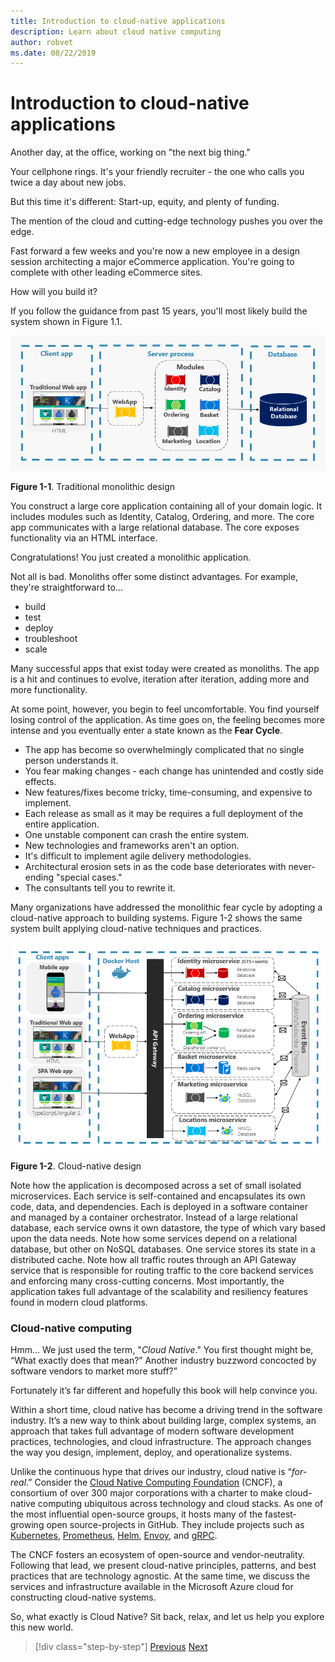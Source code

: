 ```yaml
---
title: Introduction to cloud-native applications
description: Learn about cloud native computing
author: robvet
ms.date: 08/22/2019
---
```

# Introduction to cloud-native applications

Another day, at the office, working on "the next big thing."

Your cellphone rings. It's your friendly recruiter - the one who calls you twice a day about new jobs.

But this time it's different: Start-up, equity, and plenty of funding.

The mention of the cloud and cutting-edge technology pushes you over the edge.

Fast forward a few weeks and you're now a new employee in a design session architecting a major eCommerce application. You're going to complete with other leading eCommerce sites.

How will you build it?

If you follow the guidance from past 15 years, you'll most likely build the system shown in Figure 1.1.

![Traditional monolithic design](media/monolithic-design.png)

**Figure 1-1**. Traditional monolithic design

You construct a large core application containing all of your domain logic. It includes modules such as Identity, Catalog, Ordering, and more. The core app communicates with a large relational database. The core exposes functionality via an HTML interface.

Congratulations!  You just created a monolithic application.

Not all is bad. Monoliths offer some distinct advantages. For example, they're straightforward to...

- build 
- test
- deploy
- troubleshoot
- scale

Many successful apps that exist today were created as monoliths. The app is a hit and continues to evolve, iteration after iteration, adding more and more functionality.

At some point, however, you begin to feel uncomfortable. You find yourself losing control of the application. As time goes on, the feeling becomes more intense and you eventually enter a state known as the **Fear Cycle**.

- The app has become so overwhelmingly complicated that no single person understands it.
- You fear making changes - each change has unintended and costly side effects.
- New features/fixes become tricky, time-consuming, and expensive to implement.
- Each release as small as it may be requires a full deployment of the entire application.
- One unstable component can crash the entire system.
- New technologies and frameworks aren't an option.
- It's difficult to implement agile delivery methodologies.
- Architectural erosion sets in as the code base deteriorates with never-ending "special cases."
- The consultants tell you to rewrite it.

Many organizations have addressed the monolithic fear cycle by adopting a cloud-native approach to building systems. Figure 1-2 shows the same system built applying cloud-native techniques and practices.

![Cloud-Native Design](media/cloud-native-design.png)

**Figure 1-2**. Cloud-native design

Note how the application is decomposed across a set of small isolated microservices. Each service is self-contained and encapsulates its own code, data, and dependencies. Each is deployed in a software container and managed by a container orchestrator. Instead of a large relational database, each service owns it own datastore, the type of which vary based upon the data needs. Note how some services depend on a relational database, but other on NoSQL databases. One service stores its state in a distributed cache. Note how all traffic routes through an API Gateway service that is responsible for routing traffic to the core backend services  and enforcing many cross-cutting concerns. Most importantly, the application takes full advantage of the scalability and resiliency features found in modern cloud platforms.

### Cloud-native computing

Hmm... We just used the term, "*Cloud Native*." You first thought might be, “What exactly does that mean?” Another industry buzzword concocted by software vendors to market more stuff?”

Fortunately it’s far different and hopefully this book will help convince you.

Within a short time, cloud native has become a driving trend in the software industry. It’s a new way to think about building large, complex systems, an approach that takes full advantage of modern software development practices, technologies, and cloud infrastructure. The approach changes the way you design, implement, deploy, and operationalize systems.

Unlike the continuous hype that drives our industry, cloud native is “*for-real*.” Consider the [Cloud Native Computing Foundation](https://www.cncf.io/) (CNCF), a consortium of over 300 major corporations with a charter to make cloud-native computing ubiquitous across technology and cloud stacks. As one of the most influential open-source groups, it hosts many of the fastest-growing open source-projects in GitHub. They include projects such as [Kubernetes](https://kubernetes.io/), [Prometheus](https://prometheus.io/), [Helm](https://helm.sh/), [Envoy](https://www.envoyproxy.io/), and [gRPC](https://grpc.io/).

The CNCF fosters an ecosystem of open-source and vendor-neutrality. Following that lead, we present cloud-native principles, patterns, and best practices that are technology agnostic. At the same time, we discuss the services and infrastructure available in the Microsoft Azure cloud for constructing cloud-native systems. 

So, what exactly is Cloud Native? Sit back, relax, and let us help you explore this new world.

>[!div class="step-by-step"]
>[Previous](index.md)
>[Next](definition.md)
